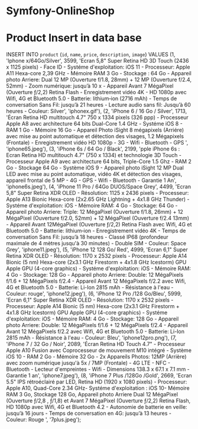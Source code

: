 # Symfony-OnlineShop

# Product Insert in data base
INSERT INTO `product` (`id`, `name`, `price`, `description`, `image`) VALUES
(1, 'Iphone x/64Go/Silver', 3599, 'Ecran 5,8\" Super Retina HD 3D Touch (2436 x 1125 pixels) - Face ID - Systéme d\'exploitation: iOS 11 - Processeur: Apple A11 Hexa-core 2,39 GHz - Mémoire RAM 3 Go - Stockage : 64 Go - Appareil photo Arriere: Dual 12 MP (Ouverture f/1.8, 28mm) + 12 MP (Ouverture f/2.4, 52mm) - Zoom numérique: jusqu’à 10 x - Appareil Avant 7 MégaPixel (Ouverture ƒ/2,2) Retina Flash - Enregistrement vidéo 4K - HD 1080p avec Wifi, 4G et Bluetooth 5.0 - Batterie: lithium‑ion (2716 mAh) - Temps de conversation Sans Fil: jusqu’à 21 heures - Lecture audio sans fil: Jusqu’à 60 heures - Couleur: Silver', 'iphonex.gif'),
(2, 'iPhone 6 / 16 Go / Silver', 1713, 'Écran Retina HD multitouch 4.7\" 750 x 1334 pixels (326 ppp) - Processeur Apple A8 avec architecture 64 bits Dual-Core 1.4 GHz - Systéme iOS 8 - RAM 1 Go - Mémoire 16 Go - Appareil Photo iSight 8 mégapixels (Arriére) avec mise au point automatique et détection des visages, 1.2 Mégapixels (Frontale) - Enregistrement vidéo HD 1080p - 3G - Wifi - Bluetooth - GPS ', 'iphone65.jpeg'),
(3, 'iPhone 6s / 64 Go / Black', 2199, 'pple iPhone 6s : Ecran Retina HD multitouch 4.7\" (750 x 1334) et technologie 3D Touch - Processeur Apple A9 avec architecture 64 bits, Triple-Core 1.5 Ghz - RAM 2 Go - Stockage 64 Go - Système iOS 9 - Appareil photo iSight 12 MP Dual LED avec mise au point automatique, vidéo 4K et détection des visages, appareil frontal de 5 MP - 4G - GPS - Wifi - Bluetooth - Garantie 1 An', 'iphone6s.jpeg'),
(4, 'iPhone 11 Pro / 64Go DUOS/Space Grey', 4499, 'Ecran 5,8\" Super Retina XDR OLED - Résolution: 1125 x 2436 pixels - Processeur: Apple A13 Bionic Hexa-core (2x2.65 GHz Lightning + 4x1.8 GHz Thunder) - Systéme d\'exploitation: iOS - Mémoire RAM: 4 Go - Stockage: 64 Go - Appareil photo Arriere: Triple: 12 MégaPixel (Ouverture f/1.8, 26mm) + 12 MégaPixel (Ouverture f/2.0, 52mm) + 12 MégaPixel (Ouverture f/2.4 13mm) - Appareil Avant 12MégaPixel (Ouverture ƒ/2,2) Retina Flash avec Wifi, 4G et Bluetooth 5.0 - Batterie: lithium‑ion - Enregistrement vidéo 4K - Temps de conversation Sans Fil: jusqu’à 18 heures - Classé IP68 (profondeur maximale de 4 mètres jusqu\'à 30 minutes) - Double SIM - Couleur: Space Grey', 'iphone11.jpeg'),
(5, 'iPhone 12 128 Go/ Red', 4999, 'Ecran 6,1\" Super Retina XDR OLED - Résolution: 1170 x 2532 pixels - Processeur: Apple A14 Bionic (5 nm) Hexa-core (2x3.1 GHz Firestorm + 4x1.8 GHz Icestorm) GPU Apple GPU (4-core graphics) - Systéme d\'exploitation: iOS - Mémoire RAM: 4 Go - Stockage: 128 Go - Appareil photo Arriere: Double: 12 MégaPixels  f/1.6 + 12 MégaPixels f/2.4 - Appareil Avant 12 MégaPixels f/2.2 avec Wifi, 4G et Bluetooth 5.0 - Batterie: Li-Ion 2815 mAh - Résistance à l\'eau - Couleur: rouge', 'iphone12.jpeg'),
(6, 'iPhone 12 Pro /128 Go/Bleu', 5999, 'Ecran 6,1\" Super Retina XDR OLED - Résolution: 1170 x 2532 pixels - Processeur: Apple A14 Bionic (5 nm) Hexa-core (2x3.1 GHz Firestorm + 4x1.8 GHz Icestorm) GPU Apple GPU (4-core graphics) - Systéme d\'exploitation: iOS - Mémoire RAM: 4 Go - Stockage: 128 Go - Appareil photo Arriere: Double: 12 MégaPixels  f/1.6 + 12 MégaPixels f/2.4 - Appareil Avant 12 MégaPixels f/2.2 avec Wifi, 4G et Bluetooth 5.0 - Batterie: Li-Ion 2815 mAh - Résistance à l\'eau - Couleur: Bleu', 'iphone12pro.png'),
(7, 'iPhone 7 / 32 Go / Noir', 2089, 'Écran Retina HD Touch 4.7\" - Processeur Apple A10 Fusion avec Coprocesseur de mouvement M10 intégré - Système iOS 10 - RAM 2 Go - Mémoire 32 Go - 2x Appareils Photos: 12MP (Arrière) avec zoom numérique jusqu\'à 5x / 7MP (Frontale) - 4G LTE - NFC - Bluetooth - Lecteur d\'empreintes - Wifi - Dimensions 138.3 x 67.1 x 7.1 mm - Garantie 1 an', 'iphone7.jpeg'),
(8, 'iPhone 7 Plus /128Go /Gold', 2669, 'Ecran 5.5\" IPS rétroéclairé par LED, Retina HD (1920 x 1080 pixels) - Processeur: Apple A10, Quad-Core 2.34 GHz- Systéme d\'exploitation : iOS 10- Mémoire RAM 3 Go, Stockage 128 Go, Appareil photo Arriere Dual 12 MégaPixel (Ouverture ƒ/2,8 , ƒ/1,8) et Avant 7 MégaPixel (Ouverture ƒ/2,2) Retina Flash, HD 1080p avec Wifi, 4G et Bluetooth 4.2 - Autonomie de batterie en veille: jusqu’à 16 jours - Temps de conversation en 4G: jusqu’à 13 heures  - Couleur: Rouge ', '7plus.jpeg');
